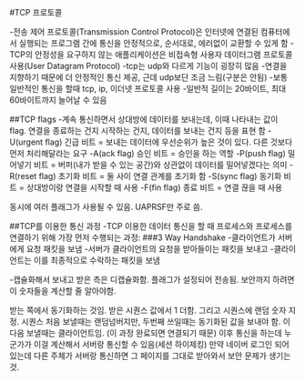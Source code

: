 
#TCP 프로토콜

-전송 제어 프로토콜(Transmission Control Protocol)은 인터넷에 연결된 컴퓨터에서 실행되는 프로그램 간에 통신을 안정적으로, 순서대로, 에러없이 교환할 수 있게 함
-TCP의 안정성을 요구하지 않는 애플리케이션은 비접속형 사용자 데이터그램 프로토콜 사용(User Datagram Protocol)
-tcp는 udp와 다르게 기능이 굉장히 많음
-연결을 지향하기 때문에 더 안정적인 통신 제공, 근데 udp보단 조금 느림(구분은 안됨)
-보통 일반적인 통신을 할때 tcp, ip, 이더넷 프로토콜 사용
-일반적 길이는 20바이트, 최대 60바이트까지 늘어날 수 있음

##TCP flags
	-계속 통신하면서 상대방에 데이터를 보내는데, 이때 나타내는 값이 flag. 연결을 종료하는 건지 시작하는 건지, 데이터를 보내는 건지 등을 표현 함
	-U(urgent flag) 긴급 비트 = 보내는 데이터에 우선순위가 높은 것이 있다. 다른 것보다 먼저 처리해달라는 요구
	-A(ack flag) 승인 비트 = 승인을 하는 역할
	-P(push flag) 밀어넣기 비트 = 버퍼(내가 받을 수 있는 공간)와 상관없이 데이터를 밀어넣겠다는 의미
	-R(reset flag) 초기화 비트 = 둘 사이 연결 관계를 초기화 함
	-S(sync flag) 동기화 비트 = 상대방이랑 연결을 시작할 때 사용
	-F(fin flag) 종료 비트 = 연결 끊을 때 사용


동시에 여러 플래그가 사용될 수 있음. UAPRSF만 주로 씀. 

[](./img/21-tcp-protocol1.png)

##TCP를 이용한 통신 과정
-TCP 이용한 데이터 통신을 할 때 프로세스와 프로세스를 연결하기 위해 가장 먼저 수행되는 과정:
	###3 Way Handshake
	-클라이언트가 서버에게 요청 패킷을 보냄
	-서버가 클라이언트의 요청을 받아들이는 패킷을 보내고
	-클라이언트는 이를 최종적으로 수락하는 패킷을 보냄

-캡슐화해서 보내고 받은 측은 디캡슐화함. 플래그가 설정되어 전송됨. 보안까지 하려면 이 숫자들을 계산할 줄 알아야함.

[](./img/22-tcp-protocol2.png)

받는 쪽에서 동기화하는 것임. 받은 시퀀스 값에서 1 더함. 그리고 시퀀스에 랜덤 숫자 지정. 시퀀스 처음 보낼때는 랜덤넘버지만, 두번째 쓰일때는 동기화된 값을 보내야 함. 
이 다음 보낼때는 클라이언트임. (이 과정 완료되면 연결되기 때문)
이후 통신을 하는데 누군가가 이걸 계산해서 서버랑 통신할 수 있음(세션 하이제킹)
만약 네이버 로그인 되어있는데 다른 주체가 서버랑 통신하면 그 페이지를 그대로 받아와서 보안 문제가 생기는 것.
